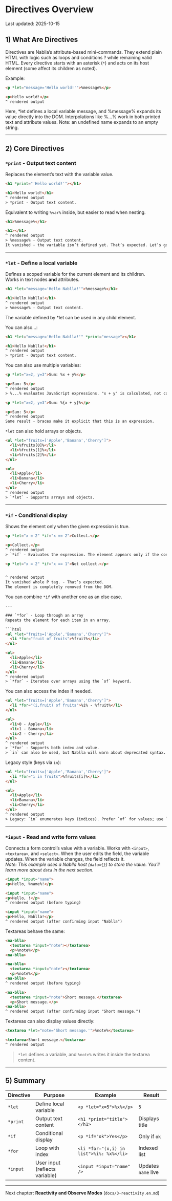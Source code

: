 # Directives Overview  
Last updated: 2025-10-15  

## 1) What Are Directives
Directives are Nablla’s attribute-based mini-commands.
They extend plain HTML with logic such as loops and conditions ? while remaining valid HTML.
Every directive starts with an asterisk (`*`) and acts on its host element (some affect its children as noted).

Example:
```html
<p *let="message='Hello world!'">%message%</p>

<p>Hello world!</p>
^ rendered output
```

Here, *let defines a local variable message, and %message% expands its value directly into the DOM.
Interpolations like %...% work in both printed text and attribute values.
Note: an undefined name expands to an empty string.

---

## 2) Core Directives  

### **`*print` - Output text content**
Replaces the element’s text with the variable value.  

```html
<h1 *print="'Hello world!'"></h1>

<h1>Hello world!</h1>
^ rendered output
> *print - Output text content.
```

Equivalent to writing `%var%` inside, but easier to read when nesting.
```html
<h1>%message%</h1>

<h1></h1>
^ rendered output
> %message% - Output text content.
It vanished - the variable isn’t defined yet. That’s expected. Let’s go to the next step.
```

---

### **`*let` - Define a local variable**  
Defines a scoped variable for the current element and its children.  
Works in text nodes **and** attributes.  

```html
<h1 *let="message='Hello Nablla!'">%message%</h1>

<h1>Hello Nablla!</h1>
^ rendered output
> %message% - Output text content.
```

The variable defined by *let can be used in any child element.

You can also...:
```html
<h1 *let="message='Hello Nablla!'" *print="message"></h1>

<h1>Hello Nablla!</h1>
^ rendered output
> *print - Output text content.
```

You can also use multiple variables:
```html
<p *let="x=2, y=3">Sum: %x + y%</p>

<p>Sum: 5</p>
^ rendered output
> %...% evaluates JavaScript expressions. "x + y" is calculated, not concatenated.

<p *let="x=2, y=3">Sum: %{x + y}%</p>

<p>Sum: 5</p>
^ rendered output
Same result - braces make it explicit that this is an expression.
```

`*let` can also hold arrays or objects.

```html
<ul *let="fruits=['Apple','Banana','Cherry']">
  <li>%fruits[0]%</li>
  <li>%fruits[1]%</li>
  <li>%fruits[2]%</li>
</ul>

<ul>
  <li>Apple</li>
  <li>Banana</li>
  <li>Cherry</li>
</ul>
^ rendered output
> `*let` - Supports arrays and objects.
```


---

### `*if` - Conditional display
Shows the element only when the given expression is true.

```html
<p *let="x = 2" *if="x == 2">Collect.</p>

<p>Collect.</p>
^ rendered output
> `*if` - Evaluates the expression. The element appears only if the condition is true.

<p *let="x = 2" *if="x == 1">Not collect.</p>


^ rendered output
It vanished whole P tag. - That’s expected.
The element is completely removed from the DOM.
```

You can combine `*if` with another one as an else case.

```html
---

### `*for` - Loop through an array
Repeats the element for each item in an array.

```html
<ul *let="fruits=['Apple','Banana','Cherry']">
  <li *for="fruit of fruits">%fruit%</li>
</ul>

<ul>
  <li>Apple</li>
  <li>Banana</li>
  <li>Cherry</li>
</ul>
^ rendered output
> `*for` - Iterates over arrays using the `of` keyword.
```

You can also access the index if needed.

```html
<ul *let="fruits=['Apple','Banana','Cherry']">
  <li *for="(i,fruit) of fruits">%i% - %fruit%</li>
</ul>

<ul>
  <li>0 - Apple</li>
  <li>1 - Banana</li>
  <li>2 - Cherry</li>
</ul>
^ rendered output
> `*for` - Supports both index and value.  
> `in` can also be used, but Nablla will warn about deprecated syntax.
```

Legacy style (keys via `in`):

```html
<ul *let="fruits=['Apple','Banana','Cherry']">
  <li *for="i in fruits">%fruits[i]%</li>
</ul>

<ul>
  <li>Apple</li>
  <li>Banana</li>
  <li>Cherry</li>
</ul>
^ rendered output
> Legacy: `in` enumerates keys (indices). Prefer `of` for values; use `(i,fruit) of fruits` when you need both.
```

---

### `*input` - Read and write form values
Connects a form control’s value with a variable. Works with `<input>`, `<textarea>`, and `<select>`.
When the user edits the field, the variable updates.
When the variable changes, the field reflects it.  
_Note: This example uses a Nablla host (`data={}`) to store the value.
You’ll learn more about `data` in the next section._

```html
<input *input="name">
<p>Hello, %name%!</p>

<input *input="name">
<p>Hello, !</p>
^ rendered output (before typing)

<input *input="name">
<p>Hello, Nablla!</p>
^ rendered output (after confirming input "Nablla")

```

Textareas behave the same:

```html
<na-blla>
  <textarea *input="note"></textarea>
  <p>%note%</p>
<na-blla>

<na-blla>
  <textarea *input="note"></textarea>
  <p>%note%</p>
<na-blla>
^ rendered output (before typing)

<na-blla>
  <textarea *input="note">Short message.</textarea>
  <p>Short message.</p>
<na-blla>
^ rendered output (after confirming input "Short message.")
```

Textareas can also display values directly:

```html
<textarea *let="note='Short message.'">%note%</textarea>

<textarea>Short message.</textarea>
^ rendered output
```

> `*let` defines a variable, and `%note%` writes it inside the textarea content.
---

## 5) Summary  

| Directive | Purpose | Example | Result |
|------------|----------|----------|--------|
| `*let` | Define local variable | `<p *let="x=5">%x%</p>` | `5` |
| `*print` | Output text content | `<h1 *print="title"></h1>` | Displays title |
| `*if` | Conditional display | `<p *if="ok">Yes</p>` | Only if `ok` |
| `*for` | Loop with index | `<li *for="(x,i) in list">%i%: %x%</li>` | Indexed list |
| `*input` | User input (reflects variable) | `<input *input="name" />` | Updates `name` live |

---

Next chapter: **Reactivity and Observe Modes** (`docs/3-reactivity.en.md`)  
